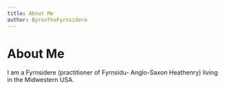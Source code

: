 ```yaml
---
title: About Me
author: ByronTheFyrnsidere
---
```


About Me
========

I am a Fyrnsidere (practitioner of Fyrnsidu- Anglo-Saxon Heathenry) living in the Midwestern USA.

